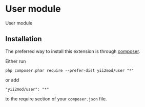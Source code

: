User module
===========
User module

Installation
------------

The preferred way to install this extension is through [composer](http://getcomposer.org/download/).

Either run

```
php composer.phar require --prefer-dist yii2mod/user "*"
```

or add

```
"yii2mod/user": "*"
```

to the require section of your `composer.json` file.